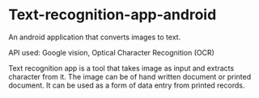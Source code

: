 # Text-recognition-app-android

An android application that converts images to text.

API used: Google vision, Optical Character Recognition (OCR)

Text recognition app is a tool that takes image as input and extracts character from it.
The image can be of hand written document or printed document. It can be used as a form of data entry from printed records.


